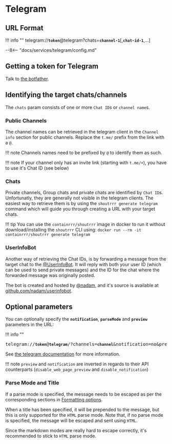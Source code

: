 # Telegram

## URL Format

!!! info ""
    telegram://__`token`__@telegram?chats=__`channel-1`__[,__`chat-id-1`__,...]
    
--8<-- "docs/services/telegram/config.md"

## Getting a token for Telegram

Talk to [the botfather](https://core.telegram.org/bots#6-botfather).

## Identifying the target chats/channels

The `chats` param consists of one or more `Chat ID`s or `channel name`s. 

### Public Channels
The channel names can be retrieved in the telegram client in the `Channel info` section for public channels. 
Replace the `t.me/` prefix from the link with a `@`.

!!! note
    Channels names need to be prefixed by `@` to identify them as such.

!!! note
    If your channel only has an invite link (starting with `t.me/+`), you have to use it's Chat ID (see below)

### Chats
Private channels, Group chats and private chats are identified by `Chat ID`s. Unfortunatly, they are generally not visible in the
telegram clients.
The easiest way to retrieve them is by using the `shoutrrr generate telegram` command which will guide you through
creating a URL with your target chats.

!!! tip
    You can use the `containrrr/shoutrrr` image in docker to run it without download/installing the `shoutrrr` CLI using:
    ```
    docker run --rm -it containrrr/shoutrrr generate telegram
    ```

### UserInfoBot
Another way of retrieving the Chat IDs, is by forwarding a message from the target chat to the [@UserInfoBot](https://t.me/userinfobot).
It will reply with both your user ID (which can be used to send private messages) and the ID for the chat where the forwarded message was originally posted.

The bot is created and hosted by [@nadam](https://github.com/nadam), and it's source is available at [github.com/nadam/userinfobot](https://github.com/nadam/userinfobot).



## Optional parameters

You can optionally specify the __`notification`__, __`parseMode`__ and __`preview`__ parameters in the URL:  

!!! info ""
    <pre>telegram://__`token`__@__`telegram`__/?channels=__`channel`__&notification=no&preview=false&parseMode=html</pre>

See [the telegram documentation](https://core.telegram.org/bots/api#sendmessage) for more information.

!!! note
    `preview` and `notification` are inverted in regards to their API counterparts (`disable_web_page_preview` and `disable_notification`)

### Parse Mode and Title

If a parse mode is specified, the message needs to be escaped as per the corresponding sections in
[Formatting options](https://core.telegram.org/bots/api#formatting-options).

When a title has been specified, it will be prepended to the message, but this is only supported for
the `HTML` parse mode. Note that, if no parse mode is specified, the message will be escaped and sent using `HTML`.

Since the markdown modes are really hard to escape correctly, it's recommended to stick to `HTML` parse mode.